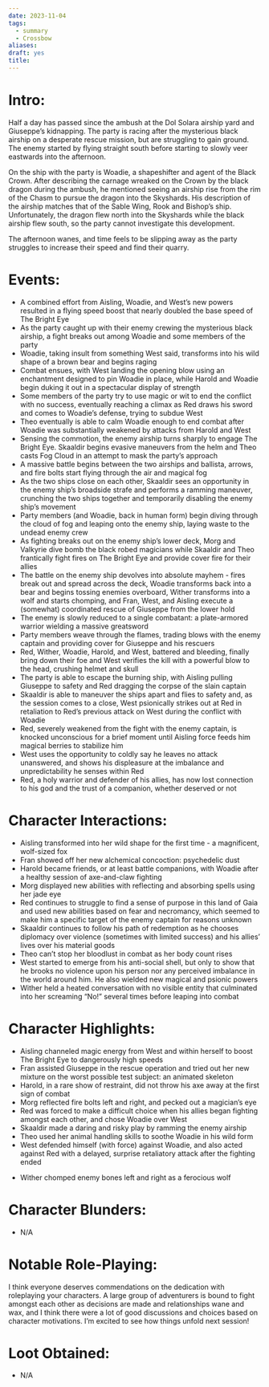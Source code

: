 ```yaml
---
date: 2023-11-04
tags:
  - summary
  - Crossbow
aliases: 
draft: yes
title:
---
```

# Intro:
Half a day has passed since the ambush at the Dol Solara airship yard and Giuseppe’s kidnapping. The party is racing after the mysterious black airship on a desperate rescue mission, but are struggling to gain ground. The enemy started by flying straight south before starting to slowly veer eastwards into the afternoon.

On the ship with the party is Woadie, a shapeshifter and agent of the Black Crown. After describing the carnage wreaked on the Crown by the black dragon during the ambush, he mentioned seeing an airship rise from the rim of the Chasm to pursue the dragon into the Skyshards. His description of the airship matches that of the Sable Wing, Rook and Bishop’s ship. Unfortunately, the dragon flew north into the Skyshards while the black airship flew south, so the party cannot investigate this development.

The afternoon wanes, and time feels to be slipping away as the party struggles to increase their speed and find their quarry.
# Events:
- A combined effort from Aisling, Woadie, and West’s new powers resulted in a flying speed boost that nearly doubled the base speed of The Bright Eye
- As the party caught up with their enemy crewing the mysterious black airship, a fight breaks out among Woadie and some members of the party
- Woadie, taking insult from something West said, transforms into his wild shape of a brown bear and begins raging
- Combat ensues, with West landing the opening blow using an enchantment designed to pin Woadie in place, while Harold and Woadie begin duking it out in a spectacular display of strength
- Some members of the party try to use magic or wit to end the conflict with no success, eventually reaching a climax as Red draws his sword and comes to Woadie’s defense, trying to subdue West
- Theo eventually is able to calm Woadie enough to end combat after Woadie was substantially weakened by attacks from Harold and West
- Sensing the commotion, the enemy airship turns sharply to engage The Bright Eye. Skaaldir begins evasive maneuvers from the helm and Theo casts Fog Cloud in an attempt to mask the party’s approach
- A massive battle begins between the two airships and ballista, arrows, and fire bolts start flying through the air and magical fog
- As the two ships close on each other, Skaaldir sees an opportunity in the enemy ship’s broadside strafe and performs a ramming maneuver, crunching the two ships together and temporarily disabling the enemy ship’s movement
- Party members (and Woadie, back in human form) begin diving through the cloud of fog and leaping onto the enemy ship, laying waste to the undead enemy crew
- As fighting breaks out on the enemy ship’s lower deck, Morg and Valkyrie dive bomb the black robed magicians while Skaaldir and Theo frantically fight fires on The Bright Eye and provide cover fire for their allies
- The battle on the enemy ship devolves into absolute mayhem - fires break out and spread across the deck, Woadie transforms back into a bear and begins tossing enemies overboard, Wither transforms into a wolf and starts chomping, and Fran, West, and Aisling execute a (somewhat) coordinated rescue of Giuseppe from the lower hold
- The enemy is slowly reduced to a single combatant: a plate-armored warrior wielding a massive greatsword
- Party members weave through the flames, trading blows with the enemy captain and providing cover for Giuseppe and his rescuers
- Red, Wither, Woadie, Harold, and West, battered and bleeding, finally bring down their foe and West verifies the kill with a powerful blow to the head, crushing helmet and skull 
- The party is able to escape the burning ship, with Aisling pulling Giuseppe to safety and Red dragging the corpse of the slain captain
- Skaaldir is able to maneuver the ships apart and flies to safety and, as the session comes to a close, West psionically strikes out at Red in retaliation to Red’s previous attack on West during the conflict with Woadie
- Red, severely weakened from the fight with the enemy captain, is knocked unconscious for a brief moment until Aisling force feeds him magical berries to stabilize him
- West uses the opportunity to coldly say he leaves no attack unanswered, and shows his displeasure at the imbalance and unpredictability he senses within Red
- Red, a holy warrior and defender of his allies, has now lost connection to his god and the trust of a companion, whether deserved or not

# Character Interactions:
- Aisling transformed into her wild shape for the first time - a magnificent, wolf-sized fox
- Fran showed off her new alchemical concoction: psychedelic dust
- Harold became friends, or at least battle companions, with Woadie after a healthy session of axe-and-claw fighting
- Morg displayed new abilities with reflecting and absorbing spells using her jade eye
- Red continues to struggle to find a sense of purpose in this land of Gaia and used new abilities based on fear and necromancy, which seemed to make him a specific target of the enemy captain for reasons unknown
- Skaaldir continues to follow his path of redemption as he chooses diplomacy over violence (sometimes with limited success) and his allies’ lives over his material goods
- Theo can’t stop her bloodlust in combat as her body count rises
- West started to emerge from his anti-social shell, but only to show that he brooks no violence upon his person nor any perceived imbalance in the world around him. He also wielded new magical and psionic powers
- Wither held a heated conversation with no visible entity that culminated into her screaming “No!” several times before leaping into combat
# Character Highlights:
- Aisling channeled magic energy from West and within herself to boost The Bright Eye to dangerously high speeds
- Fran assisted Giuseppe in the rescue operation and tried out her new mixture on the worst possible test subject: an animated skeleton
- Harold, in a rare show of restraint, did not throw his axe away at the first sign of combat
- Morg reflected fire bolts left and right, and pecked out a magician’s eye
- Red was forced to make a difficult choice when his allies began fighting amongst each other, and chose Woadie over West
- Skaaldir made a daring and risky play by ramming the enemy airship
- Theo used her animal handling skills to soothe Woadie in his wild form
- West defended himself (with force) against Woadie, and also acted against Red with a delayed, surprise retaliatory attack after the fighting ended
 * Wither chomped enemy bones left and right as a ferocious wolf
# Character Blunders:
 * N/A
# Notable Role-Playing:
 I think everyone deserves commendations on the dedication with roleplaying your characters. A large group of adventurers is bound to fight amongst each other as decisions are made and relationships wane and wax, and I think there were a lot of good discussions and choices based on character motivations. I’m excited to see how things unfold next session!
# Loot Obtained:
 * N/A
